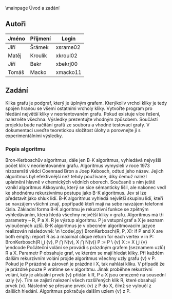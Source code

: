 ﻿\mainpage Úvod a zadání

## Autoři
| Jméno | Příjmení | Login    |
|-------|----------|----------|
| Jiří  | Šrámek   | xsrame02 |
| Matěj | Kroulík  | xkroul02 |
| Jiří  | Bekr     | xbekrj00 |
| Tomáš | Macko    | xmacko11 |

## Zadání

Klika grafu je podgraf, který je úplným grafem. Kterýkoliv vrchol kliky je tedy spojen hranou se všemi ostatními vrcholy kliky. 
Vytvořte program pro hledání největší kliky v neorientovaném grafu. Pokud existuje více řešení, nalezněte všechna. Výsledky prezentujte vhodným způsobem. Součástí projektu bude načítání grafů ze souboru a vhodné testovací grafy. V dokumentaci uveďte teoretickou složitost úlohy a porovnejte ji s experimentálními výsledky.


### Popis algoritmu
Bron-Kerboschův algoritmus, dále jen B-K algoritmus,
 vyhledává nejvyšší počet klik v neorientovaném grafu.
Algoritmus vymysleli v roce 1973 nizozemští vědci Coenraad Bron a Joep Kebosch, odtud jeho název. Jejich algoritmus byl efektivnější než tehdy používané, díky čemuž nalezl uplatnění hlavně v chemických vědních oborech.
Současně s ním ještě vznikl algoritmus Akkoyunlu, který se sice sémanticky lišil, ale nakonec vedl ke shodnému rekurzivnímu postupu jako B-K algoritmus.
Jev si lze představit jako shluk lidí. B-K algoritmus vyhledá největší skupinu lidí, kteří se navzájem všichni znají, popřípadě kteří mají na sebe navzájem telefonní čísla.
Základní forma B-K algoritmu je rekurzivní funkce se zpětným vyhledáváním, která hledá všechny největší kliky v grafu. Algoritmus má tři parametry – R, P a X. R je výstup algoritmu. P je vstupní graf a X je seznam vyloučených uzlů.
B-K algoritmus je v obecném algoritmovacím jazyce realizován následovně:
\n
\code{.py}
BronKerbosch(R, P, X):
    if P and X are both empty:
        report R as a maximal clique
        return
    for each vertex v in P:
        BronKerbosch(R ⋃ {v}, P ⋂ N(v), X ⋂ N(v))
        P := P \ {v}
       X := X ⋃ {v}
\endcode
Počáteční volání se provádí s prázdným grafem (seznamem uzlů) R a X. Parametr P obsahuje graf, ve kterém se mají hledat kliky. Při každém dalším rekurzivním volání projde algoritmus všechny uzly grafu {v} v P. Pokud je P prázdné a zároveň je prázdné i X, tak nahlásí kliku. V případě že je prázdné pouze P vrátíme se v algoritmu. Jinak proběhne rekurzivní volání, kdy je aktuální prvek {v} přidán k R, P a X jsou omezené na sousední uzly {v}. Tím se zajistí nalezení všech rozšířených klik R, které obsahují prvek {v}. Následně se přesune prvek {v} z P do X, čímž se vyloučí z dalších hledání. Algoritmus pokračuje dalším uzlem {v} z P.

